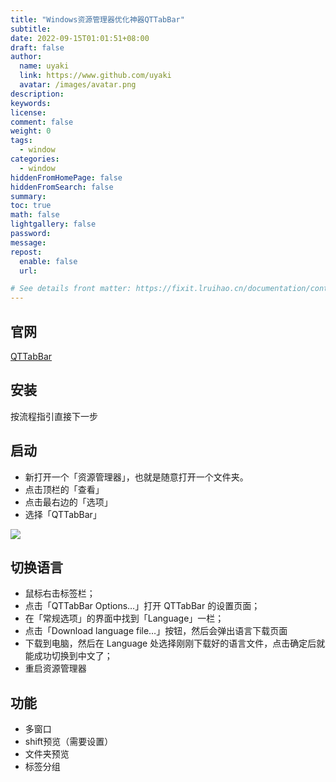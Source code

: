 ```yaml
---
title: "Windows资源管理器优化神器QTTabBar"
subtitle: 
date: 2022-09-15T01:01:51+08:00
draft: false
author:
  name: uyaki
  link: https://www.github.com/uyaki
  avatar: /images/avatar.png
description:
keywords: 
license:
comment: false
weight: 0
tags:
  - window
categories:
  - window
hiddenFromHomePage: false
hiddenFromSearch: false
summary:
toc: true
math: false
lightgallery: false
password:
message:
repost:
  enable: false
  url: 

# See details front matter: https://fixit.lruihao.cn/documentation/content-management/introduction/#front-matter
---
```


<!--more-->

## 官网

[QTTabBar](http://qttabbar.wikidot.com/)

## 安装

按流程指引直接下一步

## 启动

- 新打开一个「资源管理器」，也就是随意打开一个文件夹。
- 点击顶栏的「查看」
- 点击最右边的「选项」
- 选择「QTTabBar」

![](https://cdn.jsdelivr.net/gh/uyaki/pic-cloud/img/20220915011550.png)

## 切换语言

- 鼠标右击标签栏；
- 点击「QTTabBar Options…」打开 QTTabBar 的设置页面；
- 在「常规选项」的界面中找到「Language」一栏；
- 点击「Download language file…」按钮，然后会弹出语言下载页面
- 下载到电脑，然后在 Language 处选择刚刚下载好的语言文件，点击确定后就能成功切换到中文了；
- 重启资源管理器

## 功能

- 多窗口
- shift预览（需要设置）
- 文件夹预览
- 标签分组
